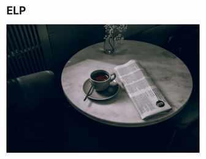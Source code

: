 # ELP

![](https://raw.githubusercontent.com/jokuman1/elp/master/white-ceramic-teacup-on-white-ceramic-saucer-on-round-table-3626734.jpg)
